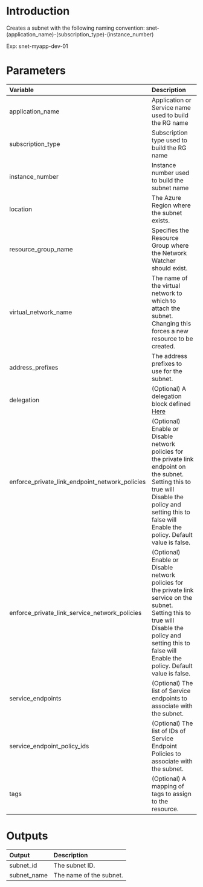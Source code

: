 # Introduction 
Creates a subnet with the following naming convention: snet-(application_name)-(subscription_type)-(instance_number)

Exp: snet-myapp-dev-01

# Parameters
| Variable      | Description |
| :---        |    :----   |
| application_name      | Application or Service name used to build the RG name       |
| subscription_type   | Subscription type used to build the RG name        |
| instance_number   | Instance number used to build the subnet name        |
| location   | The Azure Region where the subnet exists.        |
| resource_group_name           | Specifies the Resource Group where the Network Watcher should exist.   |
| virtual_network_name           | The name of the virtual network to which to attach the subnet. Changing this forces a new resource to be created.   |
| address_prefixes           | The address prefixes to use for the subnet.   |
| delegation   | (Optional) A delegation block defined [Here](https://registry.terraform.io/providers/hashicorp/azurerm/latest/docs/resources/subnet#delegation)        |
| enforce_private_link_endpoint_network_policies           | (Optional) Enable or Disable network policies for the private link endpoint on the subnet. Setting this to true will Disable the policy and setting this to false will Enable the policy. Default value is false.   |
| enforce_private_link_service_network_policies           | (Optional) Enable or Disable network policies for the private link service on the subnet. Setting this to true will Disable the policy and setting this to false will Enable the policy. Default value is false.   |
| service_endpoints           | (Optional) The list of Service endpoints to associate with the subnet.  |
| service_endpoint_policy_ids           | (Optional) The list of IDs of Service Endpoint Policies to associate with the subnet.   |
| tags   | (Optional) A mapping of tags to assign to the resource.        |

# Outputs
| Output      | Description |
| :---        |    :----   |
| subnet_id   | The subnet ID. |
| subnet_name   | The name of the subnet. |